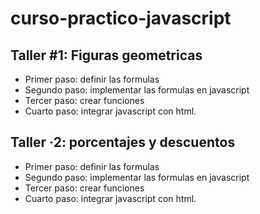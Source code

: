 # curso-practico-javascript

## Taller #1: Figuras geometricas

- Primer paso: definir las formulas
- Segundo paso: implementar las formulas en javascript
- Tercer paso: crear funciones
- Cuarto paso: integrar javascript con html. 


## Taller ·2: porcentajes y descuentos

- Primer paso: definir las formulas
- Segundo paso: implementar las formulas en javascript
- Tercer paso: crear funciones
- Cuarto paso: integrar javascript con html. 
